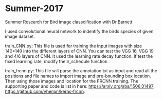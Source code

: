 # Summer-2017
Summer Research for Bird image classcification with Dr.Barnett

I used convolutional neural network to indentify the birds species of given image dataset. 

train_CNN.py:
This file is used for training the input images with size 140*140 into the different layers of CNN.  You can test the VGG 16, VGG 19 and 4/6 layers of CNN.  It used the learning rate decay function. If test the fixed learning rate, modify the lr_schedule function.

train_frcnn.py:
This file will parse the annotation.txt as input and read all the positions and file names to import image and pre-bounding box location. Then using those images and location for the FRCNN training. The supporting paper and code is list in here:
https://arxiv.org/abs/1506.01497 
https://github.com/yhenon/keras-frcnn.
